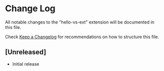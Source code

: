 # Change Log

All notable changes to the "hello-vs-ext" extension will be documented in this file.

Check [Keep a Changelog](http://keepachangelog.com/) for recommendations on how to structure this file.

## [Unreleased]

- Initial release